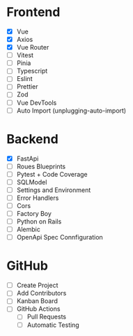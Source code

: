 # Frontend

- [x] Vue
- [x] Axios
- [x] Vue Router
- [ ] Vitest
- [ ] Pinia
- [ ] Typescript
- [ ] Eslint
- [ ] Prettier
- [ ] Zod
- [ ] Vue DevTools
- [ ] Auto Import (unplugging-auto-import)

# Backend

- [x] FastApi
- [ ] Roues Blueprints
- [ ] Pytest + Code Coverage
- [ ] SQLModel
- [ ] Settings and Environment
- [ ] Error Handlers
- [ ] Cors
- [ ] Factory Boy
- [ ] Python on Rails
- [ ] Alembic
- [ ] OpenApi Spec Connfiguration

# GitHub

- [ ] Create Project
- [ ] Add Contributors
- [ ] Kanban Board
- [ ] GitHub Actions
  - [ ] Pull Requests
  - [ ] Automatic Testing
